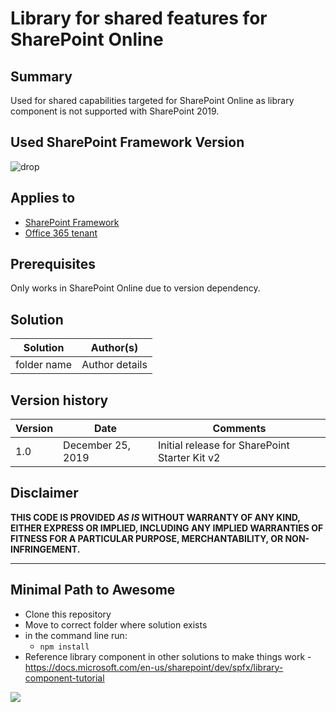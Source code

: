 # Library for shared features for SharePoint Online

## Summary

Used for shared capabilities targeted for SharePoint Online as library component is not supported with SharePoint 2019.

## Used SharePoint Framework Version

![drop](https://img.shields.io/badge/version-1.9.1-green.svg)

## Applies to

* [SharePoint Framework](https:/dev.office.com/sharepoint)
* [Office 365 tenant](https://dev.office.com/sharepoint/docs/spfx/set-up-your-development-environment)

## Prerequisites

Only works in SharePoint Online due to version dependency.

## Solution

Solution|Author(s)
--------|---------
folder name | Author details

## Version history

Version|Date|Comments
-------|----|--------
1.0|December 25, 2019|Initial release for SharePoint Starter Kit v2

## Disclaimer

**THIS CODE IS PROVIDED *AS IS* WITHOUT WARRANTY OF ANY KIND, EITHER EXPRESS OR IMPLIED, INCLUDING ANY IMPLIED WARRANTIES OF FITNESS FOR A PARTICULAR PURPOSE, MERCHANTABILITY, OR NON-INFRINGEMENT.**

---

## Minimal Path to Awesome

* Clone this repository
* Move to correct folder where solution exists
* in the command line run:
  * `npm install`
* Reference library component in other solutions to make things work - https://docs.microsoft.com/en-us/sharepoint/dev/spfx/library-component-tutorial 

<img src="https://telemetry.sharepointpnp.com/sp-starter-kit/source/library-starter-kit-shared" />
